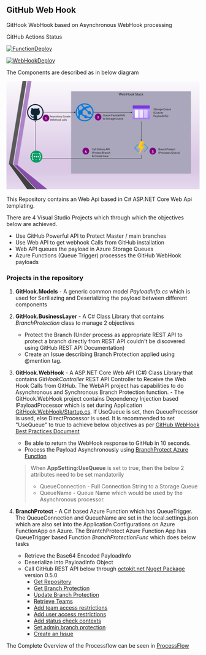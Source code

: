 ## **GitHub Web Hook**
GitHook WebHook based on Asynchronous WebHook processing

GitHub Actions Status 

[![FunctionDeploy](https://github.com/githubvnext/gitHook/actions/workflows/function-ci.yml/badge.svg)](https://github.com/githubvnext/gitHook/actions/workflows/function-ci.yml)

[![WebHookDeploy](https://github.com/githubvnext/gitHook/actions/workflows/webhook-ci.yml/badge.svg)](https://github.com/githubvnext/gitHook/actions/workflows/webhook-ci.yml)



The Components are described as in below diagram

![Process Flow](docs/GitHubWebhookProcessFlow.png)


This Repository contains an Web Api based in C# ASP.NET Core Web Api templating. 

There are 4 Visual Studio Projects which through which the objectives below are achieved. 

- Use GitHub Powerful API to Protect Master / main branches
- Use Web API to get webhook Calls from GitHub installation
- Web API queues the payload in Azure Storage Queues
- Azure Functions (Queue Trigger) processes the GitHub WebHook payloads

### **Projects in the repository**

1.  **GitHook.Models** -  A generic common model _PayloadInfo.cs_ which is used for Seriliazing and Deserializing the payload between different components
2. **GitHook.BusinessLayer** - A C# Class Library that contains _BranchProtection_ class to manage 2 objectives
    -  Protect the Branch (Under process as appropriate REST API to protect a branch directly from REST API couldn't be discovered using GitHub REST API Documentation)
    - Create an Issue describing Branch Protection applied using @mention tag.

3. **GitHook.WebHook** - A ASP.NET Core Web API (C#) Class Library that contains _GitHookController_ REST API Controller to Receive the Web Hook Calls from GitHub. The WebAPI project has capabilities to do Asynchronous and Synchronous Branch Protection function.   - The GitHook.WebHook project contains Dependency Injection based IPayloadProcessor which is set during Application [GitHook.WebHook/Startup.cs](GitHook.WebHook/Startup.cs). If UseQueue is set, then QueueProcessor is used, else DirectProcessor is used. It is recommended to set "UseQueue" to true to achieve below objectives as per [GitHub WebHook Best Practices Document](https://docs.github.com/en/rest/guides/best-practices-for-integrators#favor-asynchronous-work-over-synchronous)
    - Be able to return the WebHook response to GitHub in 10 seconds.
    - Process the Payload Asynchronously using [BranchProtect Azure Function](BranchProtect)

    > When **AppSetting:UseQueue** is set to true, then the below 2 attributes need to be set mandatorily
    > - QueueConnection - Full Connection String to a Storage Queue
    > - QueueName - Queue Name which would be used by the Asynchronous processor.

4. **BranchProtect** - A C# based Azure Function which has QueueTrigger. The QueueConnection and QueueName are set in the local.settings.json which are also set into the Application Configurations on Azure FunctionApp on Azure. The BrantchProtect Azure Function App has QueueTrigger based Function _BranchProtectionFunc_ which does below tasks
    - Retrieve the Base64 Encoded PayloadInfo
    - Deserialize into PayloadInfo Object
    - Call GitHub REST API below through [octokit.net Nuget Package](https://www.nuget.org/packages/Octokit/0.50.0) version 0.5.0
      - [Get Repository](https://docs.github.com/en/rest/reference/repos#get-a-repository)
      - [Get Branch Protection](https://docs.github.com/en/rest/reference/repos#get-branch-protection)
      - [Update Branch Protection](https://docs.github.com/en/rest/reference/repos#update-branch-protection)
      - [Retrieve Teams](https://docs.github.com/en/rest/reference/teams#list-teams)
      - [Add team access restrictions](https://docs.github.com/en/rest/reference/repos#add-team-access-restrictions)
      - [Add user access restrictions](https://docs.github.com/en/rest/reference/repos#add-user-access-restrictions)
      - [Add status check contexts](https://docs.github.com/en/rest/reference/repos#add-status-check-contexts)
      - [Set admin branch protection](https://docs.github.com/en/rest/reference/repos#set-admin-branch-protection)
      - [Create an Issue](https://docs.github.com/en/rest/reference/issues#create-an-issue)


The Complete Overview of the Processflow can be seen in [ProcessFlow](docs/ProcessFlow.md)